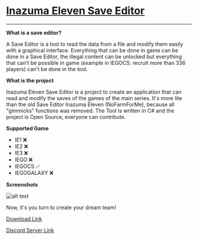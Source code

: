 # [Inazuma Eleven Save Editor](https://github.com/Tiniifan/InazumaElevenSaveEditor/releases/tag/latest)
___________________________________________________________________________
**What is a save editor?**

A Save Editor is a tool to read the data from a file and modify them easily with a graphical interface.
Everything that can be done in game can be done in a Save Editor, the illegal content can be unlocked but everything that can't be possible in game (example in IEGOCS: recruit more than 336 players) can't be done in the tool.

**What is the project**

Inazuma Eleven Save Editor is a project to create an application that can read and modify the saves of the games of the main series. It's more lite than the old Save Editor Inazuma Eleven (NoFarmForMe), because all "gimmicks" functions was removed. The Tool is written in C# and the project is Open Source, everyone can contribute.

**Supported Game**
- IE1 ❌
- IE2 ❌
- IE3 ❌
- IEGO ❌
- IEGOCS ✅
- IEGOGALAXY ❌

**Screenshots**

![alt text](https://i.imgur.com/op1mGIg.png)

Now, it's you turn to create your dream team!

[Download Link](https://github.com/Tiniifan/InazumaElevenSaveEditor/releases/tag/1.0.0.0)

[Discord Server Link](https://discord.gg/3FpDBSz)
